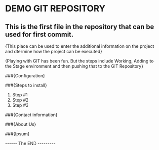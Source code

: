 # DEMO GIT REPOSITORY

## This is the first file in the repository that can be used for first commit. 

{This place can be used to enter the additional information on the project and dtermine how the project can be executed}


{Playing with GIT has been fun. But the steps include Working, Adding to the Stage environment and then pushing that to the GIT Repository}


###{Configuration}


###{Steps to install}

1. Step #1
2. Step #2 
3. Step #3

###{Contact information}

###{About Us}

###{Ipsum}





------ The END ---------
